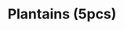 ---
image:
title: Plantains (5pcs)
description:
price: '3.00'
available: true
menu_name: _our_menus/sides.md
---